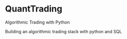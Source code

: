 # QuantTrading
Algorithmic Trading with Python

Building an algorithmic trading stack with python and SQL 
